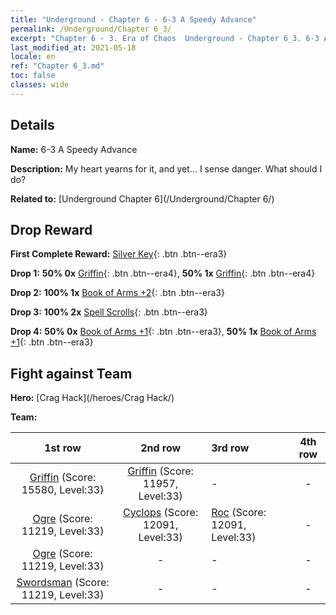 ```yaml
---
title: "Underground - Chapter 6 - 6-3 A Speedy Advance"
permalink: /Underground/Chapter 6_3/
excerpt: "Chapter 6 - 3. Era of Chaos  Underground - Chapter 6_3. 6-3 A Speedy Advance"
last_modified_at: 2021-05-18
locale: en
ref: "Chapter 6_3.md"
toc: false
classes: wide
---
```


## Details

 **Name:** 6-3 A Speedy Advance

 **Description:** My heart yearns for it, and yet... I sense danger. What should I do?

 **Related to:** [Underground Chapter 6](/Underground/Chapter 6/)

## Drop Reward

 **First Complete Reward:** [Silver Key](/Items/con_693/){: .btn .btn--era3}

 **Drop 1:** **50% 0x** [Griffin](/Items/unt_192/){: .btn .btn--era4}, **50% 1x** [Griffin](/Items/unt_192/){: .btn .btn--era4}

 **Drop 2:** **100% 1x** [Book of Arms +2](/Items/mat_32/){: .btn .btn--era3}

 **Drop 3:** **100% 2x** [Spell Scrolls](/Items/con_694/){: .btn .btn--era3}

 **Drop 4:** **50% 0x** [Book of Arms +1](/Items/mat_25/){: .btn .btn--era3}, **50% 1x** [Book of Arms +1](/Items/mat_25/){: .btn .btn--era3}


## Fight against Team
 **Hero:** [Crag Hack](/heroes/Crag Hack/)

 **Team:**


  | 1st row | 2nd row | 3rd row | 4th row |
  |:----:|:----:|:----|:----:|
  | [Griffin](/units/Griffin/) (Score: 15580, Level:33)  | [Griffin](/units/Griffin/) (Score: 11957, Level:33)  | - | - |
  | [Ogre](/units/Ogre/) (Score: 11219, Level:33)  | [Cyclops](/units/Cyclops/) (Score: 12091, Level:33)  | [Roc](/units/Roc/) (Score: 12091, Level:33)  | - |
  | [Ogre](/units/Ogre/) (Score: 11219, Level:33)  | - | - | - |
  | [Swordsman](/units/Swordsman/) (Score: 11219, Level:33)  | - | - | - |


